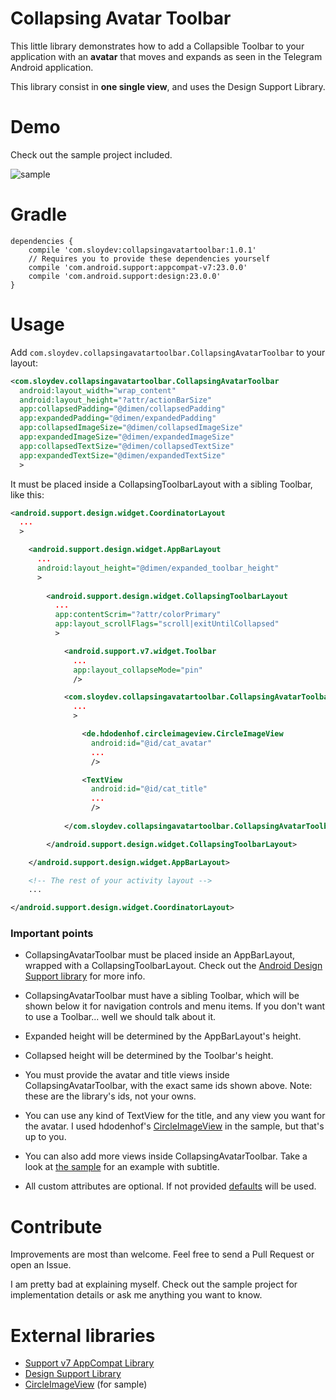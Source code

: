 # Collapsing Avatar Toolbar

This little library demonstrates how to add a Collapsible Toolbar to your application with an **avatar** that moves and expands as seen in the Telegram Android application.

This library consist in **one single view**, and uses the Design Support Library.

# Demo

Check out the sample project included.

![sample](https://raw.githubusercontent.com/Sloy/CollapsingAvatarToolbar/master/art/collapsingavatar.gif)

# Gradle
```
dependencies {
    compile 'com.sloydev:collapsingavatartoolbar:1.0.1'
    // Requires you to provide these dependencies yourself
    compile 'com.android.support:appcompat-v7:23.0.0'
    compile 'com.android.support:design:23.0.0'
}
```

# Usage

Add `com.sloydev.collapsingavatartoolbar.CollapsingAvatarToolbar` to your layout:

```xml
<com.sloydev.collapsingavatartoolbar.CollapsingAvatarToolbar
  android:layout_width="wrap_content"
  android:layout_height="?attr/actionBarSize"
  app:collapsedPadding="@dimen/collapsedPadding"
  app:expandedPadding="@dimen/expandedPadding"
  app:collapsedImageSize="@dimen/collapsedImageSize"
  app:expandedImageSize="@dimen/expandedImageSize"
  app:collapsedTextSize="@dimen/collapsedTextSize"
  app:expandedTextSize="@dimen/expandedTextSize"
  >
```

It must be placed inside a CollapsingToolbarLayout with a sibling Toolbar, like this:

```xml
<android.support.design.widget.CoordinatorLayout
  ...
  >

    <android.support.design.widget.AppBarLayout
      ...
      android:layout_height="@dimen/expanded_toolbar_height"
      >
      
        <android.support.design.widget.CollapsingToolbarLayout
    	  ...
          app:contentScrim="?attr/colorPrimary"
          app:layout_scrollFlags="scroll|exitUntilCollapsed"
          >

            <android.support.v7.widget.Toolbar
        	  ...
              app:layout_collapseMode="pin"
              />

            <com.sloydev.collapsingavatartoolbar.CollapsingAvatarToolbar
              ...
              >

                <de.hdodenhof.circleimageview.CircleImageView
                  android:id="@id/cat_avatar"
        	      ...
                  />

               	<TextView 
                  android:id="@id/cat_title"
                  ...
                  />
                
            </com.sloydev.collapsingavatartoolbar.CollapsingAvatarToolbar>

        </android.support.design.widget.CollapsingToolbarLayout>

    </android.support.design.widget.AppBarLayout>

    <!-- The rest of your activity layout -->
    ...

</android.support.design.widget.CoordinatorLayout>
```

### Important points

- CollapsingAvatarToolbar must be placed inside an AppBarLayout, wrapped with a CollapsingToolbarLayout. Check out the [Android Design Support library](http://android-developers.blogspot.com.es/2015/05/android-design-support-library.html) for more info.

- CollapsingAvatarToolbar must have a sibling Toolbar, which will be shown below it for navigation controls and menu items. If you don't want to use a Toolbar... well we should talk about it.

- Expanded height will be determined by the AppBarLayout's height.

- Collapsed height will be determined by the Toolbar's height.

- You must provide the avatar and title views inside CollapsingAvatarToolbar, with the exact same ids shown above. Note: these are the library's ids, not your owns. 

- You can use any kind of TextView for the title, and any view you want for the avatar. I used hdodenhof's [CircleImageView](https://github.com/hdodenhof/CircleImageView) in the sample, but that's up to you.

- You can also add more views inside CollapsingAvatarToolbar. Take a look at [the sample](https://github.com/Sloy/CollapsingAvatarToolbar/blob/master/sample%2Fsrc%2Fmain%2Fres%2Flayout%2Factivity_avatar_toolbar_sample.xml) for an example with subtitle.

- All custom attributes are optional. If not provided [defaults](https://github.com/Sloy/CollapsingAvatarToolbar/blob/master/library/src/main/res/values/dimens.xml) will be used.

# Contribute

Improvements are most than welcome. Feel free to send a Pull Request or open an Issue.

I am pretty bad at explaining myself. Check out the sample project for implementation details or ask me anything you want to know.

# External libraries
- [Support v7 AppCompat Library](https://developer.android.com/tools/support-library/features.html)
- [Design Support Library](https://developer.android.com/tools/support-library/features.html)
- [CircleImageView](https://github.com/hdodenhof/CircleImageView) (for sample)
